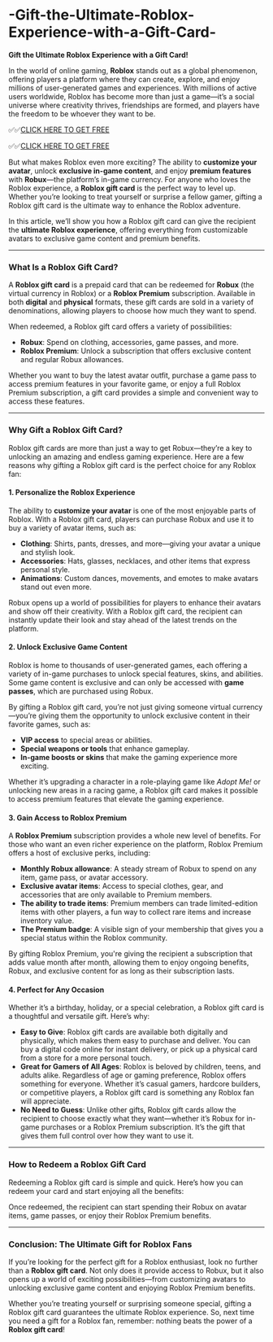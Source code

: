 # -Gift-the-Ultimate-Roblox-Experience-with-a-Gift-Card-

**Gift the Ultimate Roblox Experience with a Gift Card!**

In the world of online gaming, **Roblox** stands out as a global phenomenon, offering players a platform where they can create, explore, and enjoy millions of user-generated games and experiences. With millions of active users worldwide, Roblox has become more than just a game—it’s a social universe where creativity thrives, friendships are formed, and players have the freedom to be whoever they want to be.

✅✅[CLICK HERE TO GET FREE](https://tinyurl.com/ycy7cnvj)

✅✅[CLICK HERE TO GET FREE](https://tinyurl.com/ycy7cnvj)

But what makes Roblox even more exciting? The ability to **customize your avatar**, unlock **exclusive in-game content**, and enjoy **premium features** with **Robux**—the platform’s in-game currency. For anyone who loves the Roblox experience, a **Roblox gift card** is the perfect way to level up. Whether you’re looking to treat yourself or surprise a fellow gamer, gifting a Roblox gift card is the ultimate way to enhance the Roblox adventure.

In this article, we’ll show you how a Roblox gift card can give the recipient the **ultimate Roblox experience**, offering everything from customizable avatars to exclusive game content and premium benefits.

---

### **What Is a Roblox Gift Card?**

A **Roblox gift card** is a prepaid card that can be redeemed for **Robux** (the virtual currency in Roblox) or a **Roblox Premium** subscription. Available in both **digital** and **physical** formats, these gift cards are sold in a variety of denominations, allowing players to choose how much they want to spend. 

When redeemed, a Roblox gift card offers a variety of possibilities:
- **Robux**: Spend on clothing, accessories, game passes, and more.
- **Roblox Premium**: Unlock a subscription that offers exclusive content and regular Robux allowances.

Whether you want to buy the latest avatar outfit, purchase a game pass to access premium features in your favorite game, or enjoy a full Roblox Premium subscription, a gift card provides a simple and convenient way to access these features.

---

### **Why Gift a Roblox Gift Card?**

Roblox gift cards are more than just a way to get Robux—they’re a key to unlocking an amazing and endless gaming experience. Here are a few reasons why gifting a Roblox gift card is the perfect choice for any Roblox fan:

#### **1. Personalize the Roblox Experience**

The ability to **customize your avatar** is one of the most enjoyable parts of Roblox. With a Roblox gift card, players can purchase Robux and use it to buy a variety of avatar items, such as:

- **Clothing**: Shirts, pants, dresses, and more—giving your avatar a unique and stylish look.
- **Accessories**: Hats, glasses, necklaces, and other items that express personal style.
- **Animations**: Custom dances, movements, and emotes to make avatars stand out even more.

Robux opens up a world of possibilities for players to enhance their avatars and show off their creativity. With a Roblox gift card, the recipient can instantly update their look and stay ahead of the latest trends on the platform.

#### **2. Unlock Exclusive Game Content**

Roblox is home to thousands of user-generated games, each offering a variety of in-game purchases to unlock special features, skins, and abilities. Some game content is exclusive and can only be accessed with **game passes**, which are purchased using Robux.

By gifting a Roblox gift card, you’re not just giving someone virtual currency—you’re giving them the opportunity to unlock exclusive content in their favorite games, such as:

- **VIP access** to special areas or abilities.
- **Special weapons or tools** that enhance gameplay.
- **In-game boosts or skins** that make the gaming experience more exciting.

Whether it’s upgrading a character in a role-playing game like *Adopt Me!* or unlocking new areas in a racing game, a Roblox gift card makes it possible to access premium features that elevate the gaming experience.

#### **3. Gain Access to Roblox Premium**

A **Roblox Premium** subscription provides a whole new level of benefits. For those who want an even richer experience on the platform, Roblox Premium offers a host of exclusive perks, including:

- **Monthly Robux allowance**: A steady stream of Robux to spend on any item, game pass, or avatar accessory.
- **Exclusive avatar items**: Access to special clothes, gear, and accessories that are only available to Premium members.
- **The ability to trade items**: Premium members can trade limited-edition items with other players, a fun way to collect rare items and increase inventory value.
- **The Premium badge**: A visible sign of your membership that gives you a special status within the Roblox community.

By gifting Roblox Premium, you're giving the recipient a subscription that adds value month after month, allowing them to enjoy ongoing benefits, Robux, and exclusive content for as long as their subscription lasts.

#### **4. Perfect for Any Occasion**

Whether it’s a birthday, holiday, or a special celebration, a Roblox gift card is a thoughtful and versatile gift. Here’s why:

- **Easy to Give**: Roblox gift cards are available both digitally and physically, which makes them easy to purchase and deliver. You can buy a digital code online for instant delivery, or pick up a physical card from a store for a more personal touch.
- **Great for Gamers of All Ages**: Roblox is beloved by children, teens, and adults alike. Regardless of age or gaming preference, Roblox offers something for everyone. Whether it’s casual gamers, hardcore builders, or competitive players, a Roblox gift card is something any Roblox fan will appreciate.
- **No Need to Guess**: Unlike other gifts, Roblox gift cards allow the recipient to choose exactly what they want—whether it’s Robux for in-game purchases or a Roblox Premium subscription. It’s the gift that gives them full control over how they want to use it.

---

### **How to Redeem a Roblox Gift Card**

Redeeming a Roblox gift card is simple and quick. Here’s how you can redeem your card and start enjoying all the benefits:


Once redeemed, the recipient can start spending their Robux on avatar items, game passes, or enjoy their Roblox Premium benefits.

---

### **Conclusion: The Ultimate Gift for Roblox Fans**

If you’re looking for the perfect gift for a Roblox enthusiast, look no further than a **Roblox gift card**. Not only does it provide access to Robux, but it also opens up a world of exciting possibilities—from customizing avatars to unlocking exclusive game content and enjoying Roblox Premium benefits.

Whether you’re treating yourself or surprising someone special, gifting a Roblox gift card guarantees the ultimate Roblox experience. So, next time you need a gift for a Roblox fan, remember: nothing beats the power of a **Roblox gift card**!
